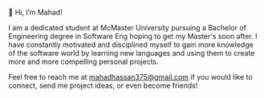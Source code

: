 👋 Hi, I’m Mahad!

I am a dedicated student at McMaster University pursuing a Bachelor of Engineering degree in Software Eng hoping to get my Master's soon after. I have constantly motivated and disciplined myself to gain more knowledge of the software world by learning new languages and using them to create more and more compelling personal projects. 

Feel free to reach me at mahadhassan375@gmail.com if you would like to connect, send me project ideas, or even become friends!



